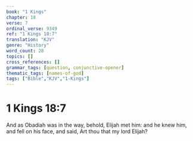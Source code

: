 ```yaml
---
book: "1 Kings"
chapter: 18
verse: 7
ordinal_verse: 9349
ref: "1 Kings 18:7"
translation: "KJV"
genre: "History"
word_count: 28
topics: []
cross_references: []
grammar_tags: [question, conjunctive-opener]
thematic_tags: [names-of-god]
tags: ["Bible","KJV","1-Kings"]
---
```


# 1 Kings 18:7

And as Obadiah was in the way, behold, Elijah met him: and he knew him, and fell on his face, and said, Art thou that my lord Elijah?
